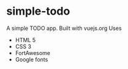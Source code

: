 # simple-todo
A simple TODO app. Built with vuejs.org
Uses
* HTML 5
* CSS 3
* FortAwesome 
* Google fonts
